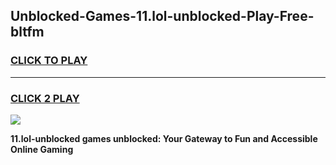 
## Unblocked-Games-11.lol-unblocked-Play-Free-bltfm
<h3>
<a href="https://premium76.site?title=11.lol-unblocked&ref=18A1">CLICK TO PLAY</a></h3>
<hr>

<h3>
<a href="https://premium76.site?title=11.lol-unblocked&ref=18A1">CLICK 2 PLAY</a>
  
</h3>

<a href="https://premium76.site?title=11.lol-unblocked&ref=18A1"><img src="https://clearcache.store/games.png"></a>


**11.lol-unblocked games unblocked: Your Gateway to Fun and Accessible Online Gaming**
